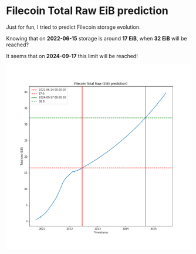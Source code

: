 # Filecoin Total Raw EiB prediction

Just for fun, I tried to predict Filecoin storage evolution.

Knowing that on **2022-06-15** storage is around **17 EiB**, when **32 EiB** will be reached?

It seems that on **2024-09-17** this limit will be reached!

![alt text](https://github.com/romainvaltier/filecoin_total_raw_eib_power_prediction/raw/main/filecoin_total_raw_eib_power_prediction.png "Filecoin Raw EiB prediction")
